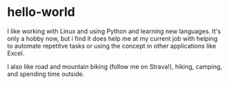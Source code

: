 # hello-world

I like working with Linux and using Python and learning new languages. It's only a hobby now, but i find it does help me at my current job with helping to automate repetitve tasks or using the concept in other applications like Excel.

I also like road and mountain biking (follow me on Strava!), hiking, camping, and spending time outside.
